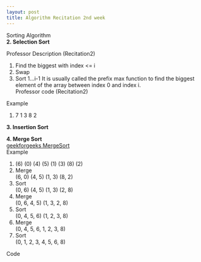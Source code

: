 ```yaml
---
layout: post
title: Algorithm Recitation 2nd week
---
```


Sorting Algorithm <br/>
**2. Selection Sort** <br/>

Professor Description (Recitation2)
1) Find the biggest with index <= i
2) Swap
3) Sort 1...i-1
It is usually called the prefix max function to find the biggest element of the array between index 0 and index i. <br/>
Professor code (Recitation2)


Example <br/>
1. 7 1 3 8 2 

**3. Insertion Sort** <br/>

**4. Merge Sort**<br/>
[geekforgeeks MergeSort](https://www.geeksforgeeks.org/merge-sort/?ref=lbp)<br/>
Example <br/>
1. (6) (0) (4) (5) (1) (3) (8) (2) <br/>
2. Merge <br/>
(6, 0) (4, 5) (1, 3) (8, 2) <br/>
3. Sort <br/>
(0, 6) (4, 5) (1, 3) (2, 8) <br/>
4. Merge <br/>
(0, 6, 4, 5) (1, 3, 2, 8) <br/>
5. Sort <br/>
(0, 4, 5, 6) (1, 2, 3, 8) <br/>
6. Merge <br/>
(0, 4, 5, 6, 1, 2, 3, 8) <br/>
7. Sort <br/>
(0, 1, 2, 3, 4, 5, 6, 8) <br/>

Code<br/>
<script src="https://gist.github.com/growingpenguin/3a8bb2b57f752199e8689c9bc4cd624b.js"></script>

 
